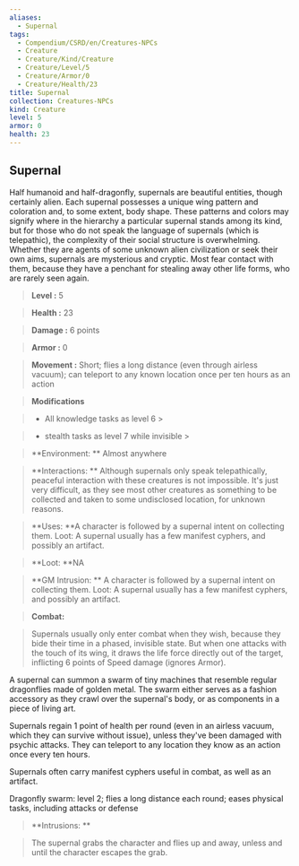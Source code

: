 ```yaml
---
aliases:
  - Supernal
tags:
  - Compendium/CSRD/en/Creatures-NPCs
  - Creature
  - Creature/Kind/Creature
  - Creature/Level/5
  - Creature/Armor/0
  - Creature/Health/23
title: Supernal
collection: Creatures-NPCs
kind: Creature
level: 5
armor: 0
health: 23
---
```

## Supernal    
Half humanoid and half-dragonfly, supernals are beautiful entities, though certainly alien. Each supernal possesses a unique wing pattern and coloration and, to some extent, body shape. These patterns and colors may signify where in the hierarchy a particular supernal stands among its kind, but for those who do not speak the language of supernals (which is telepathic), the complexity of their social structure is overwhelming. Whether they are agents of some unknown alien civilization or seek their own aims, supernals are mysterious and cryptic. Most fear contact with them, because they have a penchant for stealing away other life forms, who are rarely seen again.    
  
    
> **Level :** 5    
> **Health :** 23    
> **Damage :** 6 points    
> **Armor :** 0    
> **Movement :** Short; flies a long distance (even through airless vacuum); can teleport to any known location once per ten hours as an action    
> **Modifications**    
>- All knowledge tasks as level 6 >  
>    
>- stealth tasks as level 7 while invisible >  
>    
> **Environment: ** Almost anywhere    
> **Interactions: ** Although supernals only speak telepathically, peaceful interaction with these creatures is not impossible. It's just very difficult, as they see most other creatures as something to be collected and taken to some undisclosed location, for unknown reasons.    
> **Uses: **A character is followed by a supernal intent on collecting them. Loot: A supernal usually has a few manifest cyphers, and possibly an artifact.    
> **Loot: **NA    
> **GM Intrusion: ** A character is followed by a supernal intent on collecting them. Loot: A supernal usually has a few manifest cyphers, and possibly an artifact.    
  
> **Combat:**   
> Supernals usually only enter combat when they wish, because they bide their time in a phased, invisible state. But when one attacks with the touch of its wing, it draws the life force directly out of the target, inflicting 6 points of Speed damage (ignores Armor).   
A supernal can summon a swarm of tiny machines that resemble regular dragonflies made of golden metal. The swarm either serves as a fashion accessory as they crawl over the supernal's body, or as components in a piece of living art.   
Supernals regain 1 point of health per round (even in an airless vacuum, which they can survive without issue), unless they've been damaged with psychic attacks. They can teleport to any location they know as an action once every ten hours.   
Supernals often carry manifest cyphers useful in combat, as well as an artifact.   
Dragonfly swarm: level 2; flies a long distance each round; eases physical tasks, including attacks or defense    
    
  
> **Intrusions: **   
> The supernal grabs the character and flies up and away, unless and until the character escapes the grab.    
